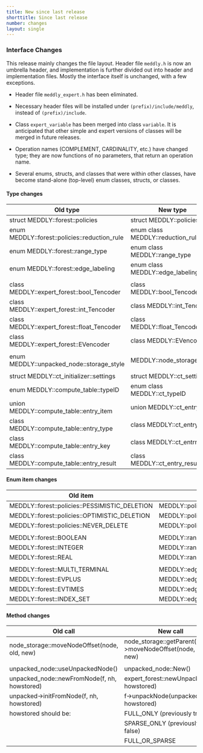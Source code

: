 ```yaml
---
title: New since last release
shorttitle: Since last release
number: changes
layout: single
---
```


### Interface Changes

This release mainly changes the file layout.
Header file ```meddly.h```
is now an umbrella header,
and implementation is further divided out into
header and implementation files.
Mostly the interface itself is unchanged, with a few exceptions.

* Header file ```meddly_expert.h```
    has been eliminated.

* Necessary header files will be installed under
    ```(prefix)/include/meddly```,
    instead of
    ```(prefix)/include```.


* Class ```expert_variable``` has been merged into class ```variable```.
    It is anticipated that other simple and expert versions
    of classes will be merged in future releases.

* Operation names (COMPLEMENT, CARDINALITY, etc.)
    have changed type;
    they are now functions of no parameters,
    that return an operation name.

* Several enums, structs, and classes that were within
    other classes, have become stand-alone (top-level)
    enum classes, structs, or classes.

#### Type changes

| Old type | New type |
| ---- | ---- |
| struct MEDDLY::forest::policies | struct MEDDLY::policies |
| enum MEDDLY::forest::policies::reduction_rule | enum class MEDDLY::reduction_rule |
| enum MEDDLY::forest::range_type | enum class MEDDLY::range_type |
| enum MEDDLY::forest::edge_labeling | enum class MEDDLY::edge_labeling |
| | |
| class MEDDLY::expert_forest::bool_Tencoder | class MEDDLY::bool_Tencoder |
| class MEDDLY::expert_forest::int_Tencoder | class MEDDLY::int_Tencoder |
| class MEDDLY::expert_forest::float_Tencoder | class MEDDLY::float_Tencoder |
| class MEDDLY::expert_forest::EVencoder | class MEDDLY::EVencoder |
| | |
| enum MEDDLY::unpacked_node::storage_style | MEDDLY::node_storage_flags |
| | |
| struct MEDDLY::ct_initializer::settings | struct MEDDLY::ct_settings |
| enum MEDDLY::compute_table::typeID | enum class MEDDLY::ct_typeID |
union MEDDLY::compute_table::entry_item | union MEDDLY::ct_entry_item |
| class MEDDLY::compute_table::entry_type | class MEDDLY::ct_entry_type |
| class MEDDLY::compute_table::entry_key | class MEDDLY::ct_entrry_key |
| class MEDDLY::compute_table::entry_result | class MEDDLY::ct_entry_result |

#### Enum item changes

| Old item | New item |
| ---- | ---- |
| MEDDLY::forest::policies::PESSIMISTIC_DELETION | MEDDLY::policies::node_deletion::PESSIMISTIC |
| MEDDLY::forest::policies::OPTIMISTIC_DELETION | MEDDLY::policies::node_deletion::OPTIMISTIC |
| MEDDLY::forest::policies::NEVER_DELETE | MEDDLY::policies::node_deletion::NEVER |
|      |      |
| MEDDLY::forest::BOOLEAN | MEDDLY::range_type::BOOLEAN |
| MEDDLY::forest::INTEGER | MEDDLY::range_type::INTEGER |
| MEDDLY::forest::REAL | MEDDLY::range_type::REAL |
|      |      |
| MEDDLY::forest::MULTI_TERMINAL | MEDDLY::edge_labeling::MULTI_TERMINAL |
| MEDDLY::forest::EVPLUS | MEDDLY::edge_labeling::EVPLUS |
| MEDDLY::forest::EVTIMES | MEDDLY::edge_labeling::EVTIMES |
| MEDDLY::forest::INDEX_SET | MEDDLY::edge_labeling::INDEX_SET |

#### Method changes

| Old call | New call |
| ----- | ----- |
| node_storage::moveNodeOffset(node, old, new) | node_storage::getParent()->moveNodeOffset(node, old, new) |
| | |
| unpacked_node::useUnpackedNode() | unpacked_node::New() |
| unpacked_node::newFromNode(f, nh, howstored) | expert_forest::newUnpacked(nh, howstored) |
| unpacked->initFromNode(f, nh, howstored) | f->unpackNode(unpacked, nh, howstored) |
| howstored should be: |  FULL_ONLY (previously true) |
|                      |  SPARSE_ONLY (previously false) |
|                      |  FULL_OR_SPARSE |

